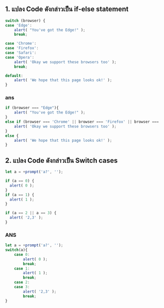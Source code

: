 ## 1. แปลง Code ดังกล่าวเป็น if-else statement
``` JAVASCRIPT
switch (browser) {
case 'Edge':
    alert( "You've got the Edge!" );
    break;

case 'Chrome':
case 'Firefox':
case 'Safari':
case 'Opera':
    alert( 'Okay we support these browsers too' );
    break;

default:
    alert( 'We hope that this page looks ok!' );
}
```
### ans
``` JAVASCRIPT
if (browser === "Edge"){
    alert( "You've got the Edge!" );
}
else if (browser === 'Chrome' || browser === 'Firefox' || browser === 'Safari' ||browser === 'Opera'){
    alert( 'Okay we support these browsers too' );
}
else {
    alert( 'We hope that this page looks ok!' );
}
```
## 2. แปลง Code ดังกล่าวเป็น Switch cases

```JAVASCRIPT
let a = +prompt('a?', '');

if (a == 0) {
  alert( 0 );
}
if (a == 1) {
  alert( 1 );
}

if (a == 2 || a == 3) {
  alert( '2,3' );
}

```

### ANS
``` JAVASCRIPT
let a = +prompt('a?', '');
switch(a){
    case 0:
        alert( 0 );
        break;
    case 1:
        alert( 1 );
        break;
    case 2:
    case 3:
        alert( '2,3' );
        break;
}

```